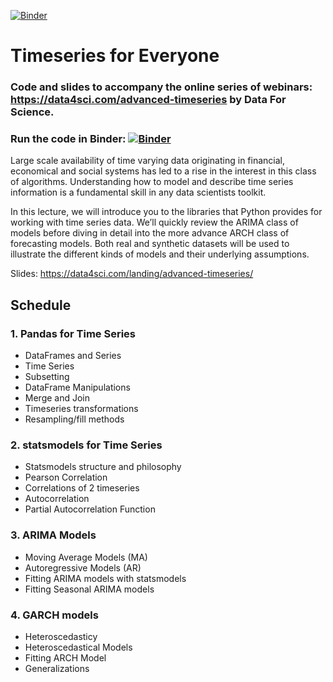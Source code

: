 [![Binder](https://mybinder.org/badge_logo.svg)](https://mybinder.org/v2/gh/DataForScience/AdvancedTimeseries/master)

# Timeseries for Everyone

### Code and slides to accompany the online series of webinars: https://data4sci.com/advanced-timeseries by Data For Science.

### Run the code in Binder: [![Binder](https://mybinder.org/badge_logo.svg)](https://mybinder.org/v2/gh/DataForScience/AdvancedTimeseries/master)

Large scale availability of time varying data originating in financial, economical and social systems has led to a rise in the interest in this class of algorithms. Understanding how to model and describe time series information is a fundamental skill in any data scientists toolkit.

In this lecture, we will introduce you to the libraries that Python provides for working with time series data. We’ll quickly review the ARIMA class of models before diving in detail into the more advance ARCH class of forecasting models. Both real and synthetic datasets will be used to illustrate the different kinds of models and their underlying assumptions.

Slides: https://data4sci.com/landing/advanced-timeseries/

## Schedule

### 1. Pandas for Time Series
- DataFrames and Series
- Time Series
- Subsetting
- DataFrame Manipulations
- Merge and Join
- Timeseries transformations
- Resampling/fill methods

### 2. statsmodels for Time Series
- Statsmodels structure and philosophy
- Pearson Correlation
- Correlations of 2 timeseries
- Autocorrelation
- Partial Autocorrelation Function

### 3. ARIMA Models
- Moving Average Models (MA)
- Autoregressive Models (AR)
- Fitting ARIMA models with statsmodels
- Fitting Seasonal ARIMA models

### 4. GARCH models
- Heteroscedasticy
- Heteroscedastical Models
- Fitting ARCH Model
- Generalizations

